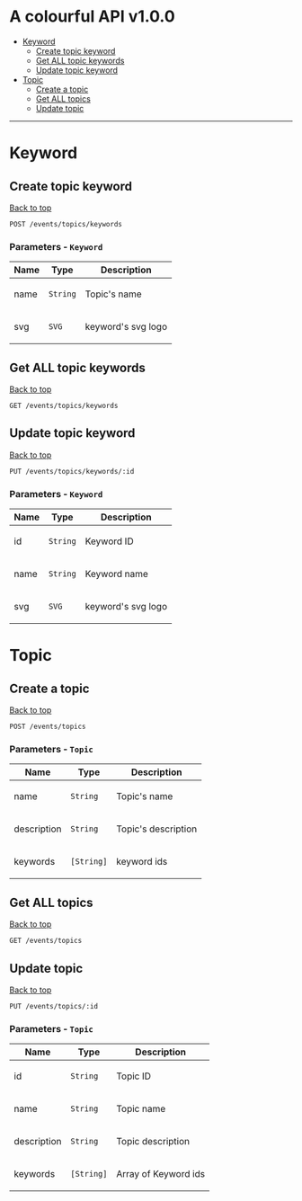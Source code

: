 <a name="top"></a>
# A colourful API v1.0.0



 - [Keyword](#Keyword)
   - [Create topic keyword](#Create-topic-keyword)
   - [Get ALL topic keywords](#Get-ALL-topic-keywords)
   - [Update topic keyword](#Update-topic-keyword)
 - [Topic](#Topic)
   - [Create a topic](#Create-a-topic)
   - [Get ALL topics](#Get-ALL-topics)
   - [Update topic](#Update-topic)

___


# <a name='Keyword'></a> Keyword

## <a name='Create-topic-keyword'></a> Create topic keyword
[Back to top](#top)

```
POST /events/topics/keywords
```

### Parameters - `Keyword`

| Name     | Type       | Description                           |
|----------|------------|---------------------------------------|
| name | `String` | <p>Topic's name</p> |
| svg | `SVG` | <p>keyword's svg logo</p> |

## <a name='Get-ALL-topic-keywords'></a> Get ALL topic keywords
[Back to top](#top)

```
GET /events/topics/keywords
```

## <a name='Update-topic-keyword'></a> Update topic keyword
[Back to top](#top)

```
PUT /events/topics/keywords/:id
```

### Parameters - `Keyword`

| Name     | Type       | Description                           |
|----------|------------|---------------------------------------|
| id | `String` | <p>Keyword ID</p> |
| name | `String` | <p>Keyword name</p> |
| svg | `SVG` | <p>keyword's svg logo</p> |

# <a name='Topic'></a> Topic

## <a name='Create-a-topic'></a> Create a topic
[Back to top](#top)

```
POST /events/topics
```

### Parameters - `Topic`

| Name     | Type       | Description                           |
|----------|------------|---------------------------------------|
| name | `String` | <p>Topic's name</p> |
| description | `String` | <p>Topic's description</p> |
| keywords | `[String]` | <p>keyword ids</p> |

## <a name='Get-ALL-topics'></a> Get ALL topics
[Back to top](#top)

```
GET /events/topics
```

## <a name='Update-topic'></a> Update topic
[Back to top](#top)

```
PUT /events/topics/:id
```

### Parameters - `Topic`

| Name     | Type       | Description                           |
|----------|------------|---------------------------------------|
| id | `String` | <p>Topic ID</p> |
| name | `String` | <p>Topic name</p> |
| description | `String` | <p>Topic description</p> |
| keywords | `[String]` | <p>Array of Keyword ids</p> |
